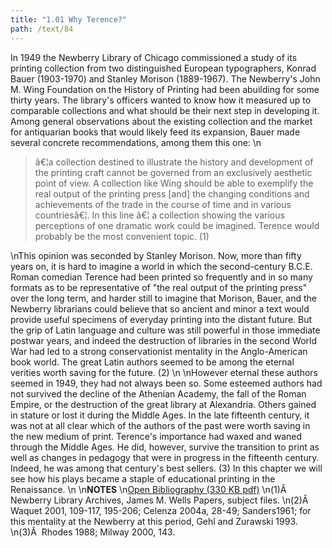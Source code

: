 ```yaml
---
title: "1.01 Why Terence?"
path: /text/84
---
```

In 1949 the Newberry Library of Chicago commissioned a study of its printing collection from two distinguished European typographers, Konrad Bauer (1903-1970) and Stanley Morison (1889-1967). The Newberry's John M. Wing Foundation on the History of Printing had been abuilding for some thirty years. The library's officers wanted to know how it measured up to comparable collections and what should be their next step in developing it. Among general observations about the existing collection and the market for antiquarian books that would likely feed its expansion, Bauer made several concrete recommendations, among them this one:\n<blockquote>â€¦a collection destined to illustrate the history and development of the printing craft cannot be governed from an exclusively aesthetic point of view. A collection like Wing should be able to exemplify the real output of the printing press [and] the changing conditions and achievements of the trade in the course of time and in various countriesâ€¦. In this line â€¦ a collection showing the various perceptions of one dramatic work could be imagined. Terence would probably be the most convenient topic. (1)</blockquote>\nThis opinion was seconded by Stanley Morison. Now, more than fifty years on, it is hard to imagine a world in which the second-century B.C.E. Roman comedian Terence had been printed so frequently and in so many formats as to be representative of "the real output of the printing press" over the long term, and harder still to imagine that Morison, Bauer, and the Newberry librarians could believe that so ancient and minor a text would provide useful specimens of everyday printing into the distant future. But the grip of Latin language and culture was still powerful in those immediate postwar years, and indeed the destruction of libraries in the second World War had led to a strong conservationist mentality in the Anglo-American book world. The great Latin authors seemed to be among the eternal verities worth saving for the future. (2)\n\nHowever eternal these authors seemed in 1949, they had not always been so. Some esteemed authors had not survived the decline of the Athenian Academy, the fall of the Roman Empire, or the destruction of the great library at Alexandria. Others gained in stature or lost it during the Middle Ages. In the late fifteenth century, it was not at all clear which of the authors of the past were worth saving in the new medium of print. Terence's importance had waxed and waned through the Middle Ages. He did, however, survive the transition to print as well as changes in pedagogy that were in progress in the fifteenth century. Indeed, he was among that century's best sellers. (3) In this chapter we will see how his plays became a staple of educational printing in the Renaissance.\n\n<strong>NOTES</strong>\n<a href="http://www.humanismforsale.org/bibliography.pdf" target="new">Open Bibliography (330 KB pdf)</a>\n(1)Â  Newberry Library Archives, James M. Wells Papers, subject files.\n(2)Â  Waquet 2001, 109-117, 195-206; Celenza 2004a, 28-49; Sanders1961; for this mentality at the Newberry at this period, Gehl and Zurawski 1993.\n(3)Â  Rhodes 1988; Milway 2000, 143.
